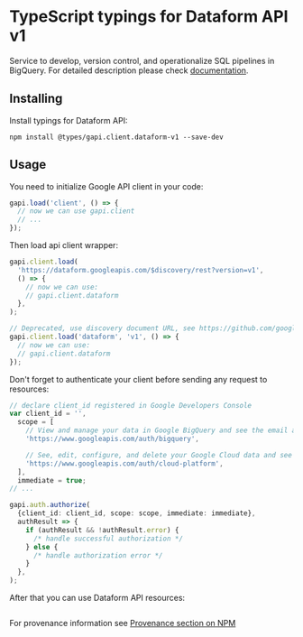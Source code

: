 # TypeScript typings for Dataform API v1

Service to develop, version control, and operationalize SQL pipelines in BigQuery.
For detailed description please check [documentation](https://cloud.google.com/dataform/docs).

## Installing

Install typings for Dataform API:

```
npm install @types/gapi.client.dataform-v1 --save-dev
```

## Usage

You need to initialize Google API client in your code:

```typescript
gapi.load('client', () => {
  // now we can use gapi.client
  // ...
});
```

Then load api client wrapper:

```typescript
gapi.client.load(
  'https://dataform.googleapis.com/$discovery/rest?version=v1',
  () => {
    // now we can use:
    // gapi.client.dataform
  },
);
```

```typescript
// Deprecated, use discovery document URL, see https://github.com/google/google-api-javascript-client/blob/master/docs/reference.md#----gapiclientloadname----version----callback--
gapi.client.load('dataform', 'v1', () => {
  // now we can use:
  // gapi.client.dataform
});
```

Don't forget to authenticate your client before sending any request to resources:

```typescript
// declare client_id registered in Google Developers Console
var client_id = '',
  scope = [
    // View and manage your data in Google BigQuery and see the email address for your Google Account
    'https://www.googleapis.com/auth/bigquery',

    // See, edit, configure, and delete your Google Cloud data and see the email address for your Google Account.
    'https://www.googleapis.com/auth/cloud-platform',
  ],
  immediate = true;
// ...

gapi.auth.authorize(
  {client_id: client_id, scope: scope, immediate: immediate},
  authResult => {
    if (authResult && !authResult.error) {
      /* handle successful authorization */
    } else {
      /* handle authorization error */
    }
  },
);
```

After that you can use Dataform API resources: <!-- TODO: make this work for multiple namespaces -->

```typescript

```

For provenance information see [Provenance section on NPM](https://www.npmjs.com/package/@maxim_mazurok/gapi.client.dataform-v1#Provenance:~:text=none-,Provenance,-Built%20and%20signed)

